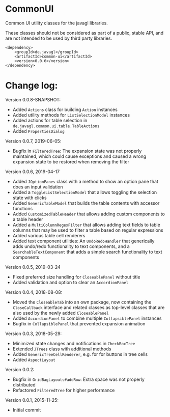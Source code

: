 # CommonUI

Common UI utility classes for the javagl libraries.

These classes should not be considered as part of a public, stable API, 
and are not intended to be used by third party libraries.

    <dependency>
        <groupId>de.javagl</groupId>
        <artifactId>common-ui</artifactId>
        <version>0.0.6</version>
    </dependency>


# Change log:

Version 0.0.8-SNAPSHOT:

* Added `Actions` class for building `Action` instances
* Added utility methods for `ListSelectionModel` instances
* Added actions for table selection in `de.javagl.common.ui.table.TableActions`
* Added `PropertiesDialog`

Version 0.0.7, 2019-06-05:

* Bugfix in `FilteredTree`: The expansion state was not properly maintained,
  which could cause exceptions and caused a wrong expansion state to be 
  restored when removing the filter

Version 0.0.6, 2019-04-17

* Added `JOptionPanes` class with a method to show an option pane that does 
  an input validation
* Added a `ToggleListSelectionModel` that allows toggling the selection
  state with clicks
* Added `GenericTableModel` that builds the table contents with accessor
  functions
* Added `CustomizedTableHeader` that allows adding custom components to
  a table header
* Added a `MultiColumnRegexFilter` that allows adding text fields to
  table columns that may be used to filter a table based on regular expressions
* Added various table cell renderers
* Added text component utilities: An `UndoRedoHandler` that generically adds
  undo/redo functionality to text components, and a `SearchableTextComponent`
  that adds a simple search functionality to text components  
  
Version 0.0.5, 2019-03-24

* Fixed preferred size handling for `CloseablePanel` without title
* Added validation and option to clear an `AccordionPanel`

Version 0.0.4, 2018-08-08:

* Moved the `CloseableTab` into an own package, now containing the 
  `CloseCallback` interface and related classes as top-level classes
  that are also used by the newly added `CloseablePanel`
* Added `AccordionPanel` to combine multiple `CollapsiblePanel` instances
* Bugfix in `CollapsiblePanel` that prevented expansion animation

Version 0.0.3, 2018-05-29:

* Minimized state changes and notifications in `CheckBoxTree`
* Extended `JTrees` class with additional methods
* Added `GenericTreeCellRenderer`, e.g. for for buttons in tree cells
* Added `AspectLayout`

Version 0.0.2:

* Bugfix in `GridBagLayouts#addRow`: Extra space was not properly distributed
* Refactored `FilteredTree` for higher performance

     
Version 0.0.1, 2015-11-25:

* Initial commit
